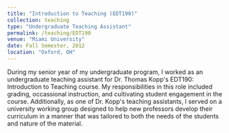 ```yaml
---
title: "Introduction to Teaching (EDT190)"
collection: teaching
type: "Undergraduate Teaching Assistant"
permalink: /teaching/EDT190
venue: "Miami University"
date: Fall Semester, 2012
location: "Oxford, OH"
---
```


During my senior year of my undergraduate program, I worked as an undergraduate teaching assistant for Dr. Thomas Kopp's EDT190: Introduction to Teaching course.  My responsibilities in this role included grading, occassional instruction, and cultivating student engagement in the course.  Additionally, as one of Dr. Kopp's teaching assistants, I served on a university working group designed to help new professors develop their curriculum in a manner that was tailored to both the needs of the students and nature of the material.
